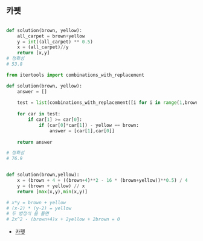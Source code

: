 ## 카펫

```python

def solution(brown, yellow):
    all_carpet = brown+yellow
    y = int((all_carpet) ** 0.5)
    x = (all_carpet)//y
    return [x,y]
# 정확성
# 53.8
```


```python
from itertools import combinations_with_replacement

def solution(brown, yellow):
    answer = []
    
    test = list(combinations_with_replacement([i for i in range(1,brown)],2))
    
    for car in test:
        if car[1] >= car[0]:
            if (car[0]*car[1]) - yellow == brown:
                answer = [car[1],car[0]]
    
    return answer

# 정확성
# 76.9
```

```python

def solution(brown,yellow):
    x = (brown + 4 + ((brown+4)**2 - 16 * (brown+yellow))**0.5) / 4
    y = (brown + yellow) // x
    return [max(x,y),min(x,y)]

# x*y = brown + yellow
# (x-2) * (y-2) = yellow
# 두 방정식 을 풀면
# 2x^2 - (brown+4)x + 2yellow + 2brown = 0
```

- [카펫](https://leedakyeong.tistory.com/entry/%ED%94%84%EB%A1%9C%EA%B7%B8%EB%9E%98%EB%A8%B8%EC%8A%A4-%EC%B9%B4%ED%8E%AB-in-python)